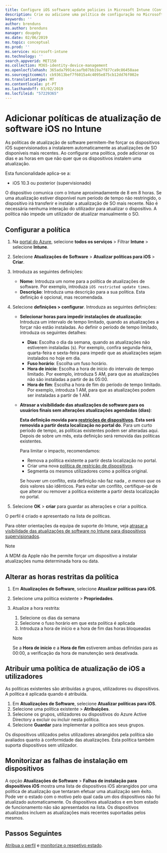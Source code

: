 ```yaml
---
title: Configure iOS software update policies in Microsoft Intune (Configurar as políticas de atualização de software iOS no Microsoft Intune) – Azure | Microsoft Docs
description: Crie ou adicione uma política de configuração no Microsoft Intune para restringir a instalação automática de atualizações de software em dispositivos iOS geridos ou supervisionados pelo Intune. Pode selecionar as datas e as horas em que as atualizações não serão instaladas. Também pode atribuir esta política a grupos, utilizadores ou dispositivos e verificar a existência de falhas de instalação.
keywords: ''
author: brenduns
ms.author: brenduns
manager: dougeby
ms.date: 02/06/2019
ms.topic: conceptual
ms.prod: ''
ms.service: microsoft-intune
ms.technology: ''
search.appverid: MET150
ms.collection: M365-identity-device-management
ms.openlocfilehash: 365ada79914caafb07bb19a7f877ca9c86458aae
ms.sourcegitcommit: cb93613bef7f6015a4c4095e875cb12dd76f002e
ms.translationtype: MT
ms.contentlocale: pt-PT
ms.lasthandoff: 03/02/2019
ms.locfileid: "57229365"
---
```

# <a name="add-ios-software-update-policies-in-intune"></a>Adicionar políticas de atualização de software iOS no Intune

As políticas de atualização de software permitem-lhe forçar os dispositivos iOS supervisionados a instalarem automaticamente as atualizações de SO disponíveis mais recentes. Ao configurar uma política, pode adicionar os dias e as horas em que não quer que os dispositivos instalem uma atualização. 

Esta funcionalidade aplica-se a:

- iOS 10.3 ou posterior (supervisionado)

O dispositivo comunica com o Intune aproximadamente de 8 em 8 horas. Se uma atualização estiver disponível num período de tempo não restringido, o dispositivo irá transferir e instalar a atualização de SO mais recente. Não é necessária nenhuma interação do utilizador para atualizar o dispositivo. A política não impede um utilizador de atualizar manualmente o SO.

## <a name="configure-the-policy"></a>Configurar a política

1. Na [portal do Azure](https://portal.azure.com), selecione **todos os serviços** > Filtrar **Intune** > selecione **Intune**.
2. Selecione **Atualizações de Software** > **Atualizar políticas para iOS** > **Criar**.
3. Introduza as seguintes definições:

    - **Nome**: Introduza um nome para a política de atualizações de software. Por exemplo, introduza `iOS restricted update times`.
    - **Descrição**: Introduza uma descrição para a sua política. Esta definição é opcional, mas recomendada.

4. Selecione **definições > configurar**. Introduza as seguintes definições:

    - **Selecionar horas para impedir instalações de atualização**: Introduza um intervalo de tempo limitado, quando as atualizações a forçar não estão instaladas. Ao definir o período de tempo limitado, introduza os seguintes detalhes:

      - **Dias**: Escolha o dia da semana, quando as atualizações não estiverem instaladas (s). Por exemplo, confira segunda-feira, quarta-feira e sexta-feira para impedir que as atualizações sejam instalados no hoje em dia.
      - **Fuso horário**: Escolha um fuso horário.
      - **Hora de início**: Escolha a hora de início do intervalo de tempo limitado. Por exemplo, introduza 5 AM, para que as atualizações não são instaladas a partir de às 05:00.
      - **Hora de fim**: Escolha a hora de fim do período de tempo limitado. Por exemplo, introduza 1 AM, para que as atualizações podem ser instaladas a partir de 1 AM.

    - **Atrasar a visibilidade das atualizações de software para os usuários finais sem alterações atualizações agendadas (dias)**: 

      **Esta definição movida para [restrições de dispositivos](device-restrictions-ios.md#general). Esta será removida a partir desta localização no portal do**. Para um curto período de tempo, as políticas existentes podem ser alteradas aqui. Depois de sobre um mês, esta definição será removida das políticas existentes.

      Para limitar o impacto, recomendamos:
        - Remova a política existente a partir desta localização no portal.
        - Criar uma nova [política de restrição de dispositivos](device-restrictions-ios.md#general).
        - Segmenta os mesmos utilizadores como a política original.

      Se houver um conflito, esta definição não faz nada *, a menos que* os dois valores são idênticos. Para evitar um conflito, certifique-se de que alterar ou remover a política existente a partir desta localização no portal.

5. Selecione **OK** > **criar** para guardar as alterações e criar a política.

O perfil é criado e apresentado na lista de políticas.

Para obter orientações da equipa de suporte do Intune, veja [atrasar a visibilidade das atualizações de software no Intune para dispositivos supervisionados](https://techcommunity.microsoft.com/t5/Intune-Customer-Success/Delaying-visibility-of-software-updates-in-Intune-for-supervised/ba-p/345753).

> [!NOTE]
> A MDM da Apple não lhe permite forçar um dispositivo a instalar atualizações numa determinada hora ou data.

## <a name="change-the-restricted-times-for-the-policy"></a>Alterar as horas restritas da política

1. Em **Atualizações de Software**, selecione **Atualizar políticas para iOS**.
2. Selecione uma política existente > **Propriedades**.
3. Atualize a hora restrita:

    1. Selecione os dias da semana
    2. Selecione o fuso horário em que esta política é aplicada
    3. Introduza a hora de início e a hora de fim das horas bloqueadas

    > [!NOTE]
    > Se a **Hora de início** e a **Hora de fim** estiverem ambas definidas para as 00:00, a verificação da hora de manutenção será desativada.

## <a name="assign-the-policy-to-users"></a>Atribuir uma política de atualização de iOS a utilizadores

As políticas existentes são atribuídas a grupos, utilizadores ou dispositivos. A política é aplicada quando é atribuída.

1. Em **Atualizações de Software**, selecione **Atualizar políticas para iOS**.
2. Selecione uma política existente > **Atribuições**. 
3. Selecione os grupos, utilizadores ou dispositivos do Azure Active Directory a excluir ou incluir nesta política.
4. Selecione **Guardar** para implementar a política aos seus grupos.

Os dispositivos utilizados pelos utilizadores abrangidos pela política são avaliados quanto à conformidade das atualizações. Esta política também suporta dispositivos sem utilizador.

## <a name="monitor-device-installation-failures"></a>Monitorizar as falhas de instalação em dispositivos
A opção <!-- 1352223 -->
**Atualizações de Software** > **Falhas de instalação para dispositivos iOS** mostra uma lista de dispositivos iOS abrangidos por uma política de atualização que tentaram efetuar uma atualização sem êxito. Pode ver o estado com o motivo pelo qual cada um dos dispositivos não foi atualizado automaticamente. Os dispositivos atualizados e em bom estado de funcionamento não são apresentados na lista. Os dispositivos atualizados incluem as atualizações mais recentes suportadas pelos mesmos.

## <a name="next-steps"></a>Passos Seguintes

[Atribua o perfil](device-profile-assign.md) e [monitorize o respetivo estado](device-profile-monitor.md).
